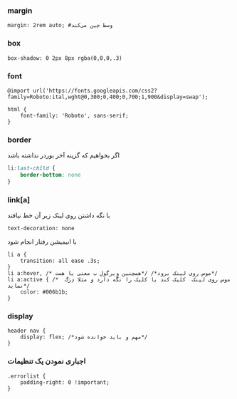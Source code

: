 ### margin

```
margin: 2rem auto; #وسط چین می‌کند

```

### box

```
box-shadow: 0 2px 8px rgba(0,0,0,.3)
```

### font

```
@import url('https://fonts.googleapis.com/css2?family=Roboto:ital,wght@0,300;0,400;0,700;1,900&display=swap');

html {
    font-family: 'Roboto', sans-serif;
}
```

### border

اگر بخواهیم که گزینه آخر بوردر نداشته باشد

```css
li:last-child {
    border-bottom: none
}  
```

### link[a]

با نگه داشتن روی لینک زیر آن خط نیافتد

```
text-decoration: none
```

با انیمیشن رفتار انجام شود

```
li a {
    transition: all ease .3s;
}
li a:hover, /* موس روی لینک برود*/ /*همچنین ویرگول ب معنی یا هست*/
li a:active { /*  موس روی لینک  کلیک کند یا کلیک را نگه دارد و مثلا دِرَگ نماید*/
    color: #006b1b;
}
```

### display

```
header nav {
    display: flex; /*مهم و باید خوانده شود*/
}
```

### اجباری نمودن یک تنظیمات

```
.errorlist {
    padding-right: 0 !important;
}
```